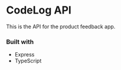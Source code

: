 # CodeLog API

This is the API for the product feedback app.

### Built with

- Express
- TypeScript
